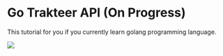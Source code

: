 # Go Trakteer API (On Progress)

This tutorial for you if you currently learn golang programming language.

![](https://imgur.com/SCNzWEP.png)
